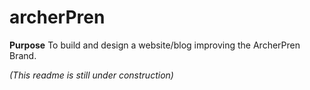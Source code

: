 # archerPren

**Purpose**
To build and design a website/blog improving the ArcherPren Brand.

*(This readme is still under construction)*
